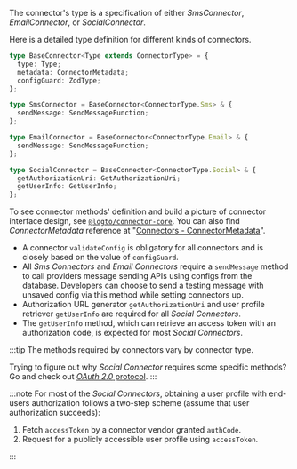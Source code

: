 The connector's type is a specification of either _SmsConnector_, _EmailConnector_, or _SocialConnector_.

Here is a detailed type definition for different kinds of connectors.

```typescript
type BaseConnector<Type extends ConnectorType> = {
  type: Type;
  metadata: ConnectorMetadata;
  configGuard: ZodType;
};

type SmsConnector = BaseConnector<ConnectorType.Sms> & {
  sendMessage: SendMessageFunction;
};

type EmailConnector = BaseConnector<ConnectorType.Email> & {
  sendMessage: SendMessageFunction;
};

type SocialConnector = BaseConnector<ConnectorType.Social> & {
  getAuthorizationUri: GetAuthorizationUri;
  getUserInfo: GetUserInfo;
};
```

To see connector methods' definition and build a picture of connector interface design, see [`@logto/connector-core`](https://github.com/logto-io/logto/blob/master/packages/connector-core/src/types.ts). You can also find _ConnectorMetadata_ reference at "[Connectors - ConnectorMetadata](../../../references/connectors/README.mdx#connectors-local-storage-connectormetadata)".

- A connector `validateConfig` is obligatory for all connectors and is closely based on the value of `configGuard`.
- All _Sms Connectors_ and _Email Connectors_ require a `sendMessage` method to call providers message sending APIs using configs from the database. Developers can choose to send a testing message with unsaved config via this method while setting connectors up.
- Authorization URL generator `getAuthorizationUri` and user profile retriever `getUserInfo` are required for all _Social Connectors_.
- The `getUserInfo` method, which can retrieve an access token with an authorization code, is expected for most _Social Connectors_.

:::tip
The methods required by connectors vary by connector type.

Trying to figure out why _Social Connector_ requires some specific methods?<br/>
Go and check out [_OAuth 2.0_ protocol](https://oauth.net/2/).
:::

:::note
For most of the _Social Connectors_, obtaining a user profile with end-users authorization follows a two-step scheme (assume that user authorization succeeds):

1. Fetch `accessToken` by a connector vendor granted `authCode`.
2. Request for a publicly accessible user profile using `accessToken`.

:::
